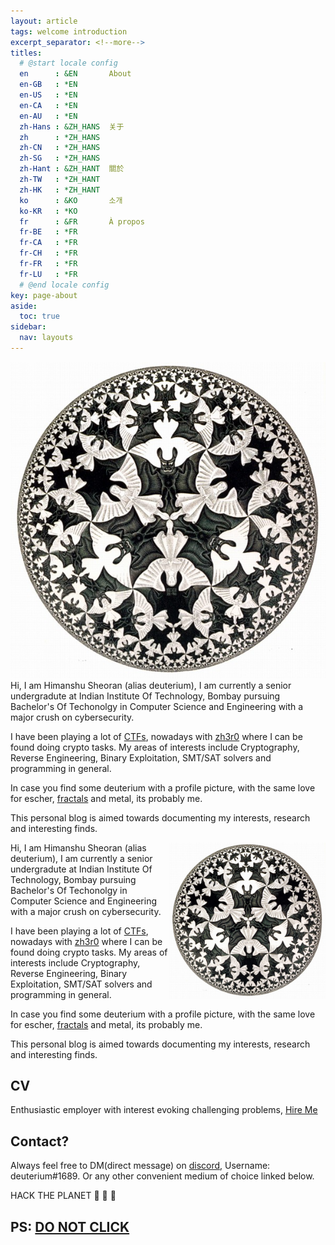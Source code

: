 ```yaml
---
layout: article
tags: welcome introduction
excerpt_separator: <!--more-->
titles:
  # @start locale config
  en      : &EN       About
  en-GB   : *EN
  en-US   : *EN
  en-CA   : *EN
  en-AU   : *EN
  zh-Hans : &ZH_HANS  关于
  zh      : *ZH_HANS
  zh-CN   : *ZH_HANS
  zh-SG   : *ZH_HANS
  zh-Hant : &ZH_HANT  關於
  zh-TW   : *ZH_HANT
  zh-HK   : *ZH_HANT
  ko      : &KO       소개
  ko-KR   : *KO
  fr      : &FR       À propos
  fr-BE   : *FR
  fr-CA   : *FR
  fr-CH   : *FR
  fr-FR   : *FR
  fr-LU   : *FR
  # @end locale config
key: page-about
aside:
  toc: true
sidebar:
  nav: layouts
---
```


<div class="item">
  <div class="item__image">
    <img class="image image--lg" src="Circle-limit-IV.jpg"/>
  </div>
  <div class="item__content">
Hi, I am Himanshu Sheoran (alias deuterium), I am currently a senior undergradute at Indian Institute Of Technology, Bombay pursuing
Bachelor's Of Techonolgy in Computer Science and Engineering with a major crush on cybersecurity.

I have been playing a lot of [CTFs](https://deut-erium.github.io/ctf-tutorials/2021/04/04/What-Are-CTFs.html), nowadays with [zh3r0](https://ctftime.org/team/116018) 
where I can be found doing crypto tasks. My areas of interests include Cryptography, Reverse Engineering, Binary Exploitation, SMT/SAT solvers and programming in general.

In case you find some deuterium with a profile picture, with the same love for escher, [fractals](https://deut-erium.github.io/pyfractal/) and metal, its probably me.

This personal blog is aimed towards documenting my interests, research and interesting finds.

  </div>
</div>


<img align="right" src="Circle-limit-IV.jpg" width="250vw" margin="50vw" margin-right="50vw" margin-left="50vw">

Hi, I am Himanshu Sheoran (alias deuterium), I am currently a senior undergradute at Indian Institute Of Technology, Bombay pursuing
Bachelor's Of Techonolgy in Computer Science and Engineering with a major crush on cybersecurity.

I have been playing a lot of [CTFs](https://deut-erium.github.io/ctf-tutorials/2021/04/04/What-Are-CTFs.html), nowadays with [zh3r0](https://ctftime.org/team/116018) 
where I can be found doing crypto tasks. My areas of interests include Cryptography, Reverse Engineering, Binary Exploitation, SMT/SAT solvers and programming in general.

In case you find some deuterium with a profile picture, with the same love for escher, [fractals](https://deut-erium.github.io/pyfractal/) and metal, its probably me.

This personal blog is aimed towards documenting my interests, research and interesting finds.

## CV
Enthusiastic employer with interest evoking challenging problems, [Hire Me]()

## Contact?
Always feel free to DM(direct message) on [discord](https://discord.com/new), Username: deuterium#1689.
Or any other convenient medium of choice linked below.

HACK THE PLANET :metal: :metal: :metal:

## PS: [DO NOT CLICK](https://www.youtube.com/watch?v=dQw4w9WgXcQ)

